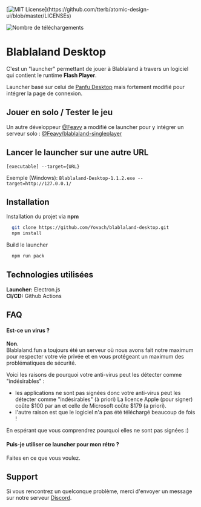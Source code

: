 [![MIT License](https://img.shields.io/apm/l/atomic-design-ui.svg?)](https://github.com/tterb/atomic-design-ui/blob/master/LICENSEs)

![Nombre de téléchargements](https://img.shields.io/github/downloads/BlablalandFun/blablaland-desktop/total)

# Blablaland Desktop

C'est un "launcher" permettant de jouer à Blablaland à travers un logiciel qui contient le runtime **Flash Player**.

Launcher basé sur celui de [Panfu Desktop](https://github.com/teampanfu/panfu-desktop) mais fortement modifié pour intégrer la page de connexion.


## Jouer en solo / Tester le jeu

Un autre développeur [@Feavy](https://github.com/Feavy) a modifié ce launcher pour y intégrer un serveur solo : [@Feavy/blablaland-singleplayer](https://github.com/feavy/blablaland-singleplayer)


## Lancer le launcher sur une autre URL

```
[executable] --target={URL}
```

Exemple (Windows): ``Blablaland-Desktop-1.1.2.exe --target=http://127.0.0.1/``


## Installation 

Installation du projet via **npm**

```bash 
  git clone https://github.com/Yovach/blablaland-desktop.git
  npm install
```

Build le launcher

```bash 
  npm run pack
```

    
## Technologies utilisées

**Launcher:** Electron.js\
**CI/CD:** Github Actions

  
## FAQ

#### Est-ce un virus ?

**Non**.\
Blablaland.fun a toujours été un serveur où nous avons fait notre maximum pour respecter votre vie privée et en vous protégeant un maximum des problématiques de sécurité. 

Voici les raisons de pourquoi votre anti-virus peut les détecter comme "indésirables" :
- les applications ne sont pas signées donc votre anti-virus peut les détecter comme "indésirables" (à priori)
La licence Apple (pour signer) coûte $100 par an et celle de Microsoft coûte $179 (a priori).
- l'autre raison est que le logiciel n'a pas été téléchargé beaucoup de fois !

En espérant que vous comprendrez pourquoi elles ne sont pas signées :)

#### Puis-je utiliser ce launcher pour mon rétro ?

Faites en ce que vous voulez.


  
## Support

Si vous rencontrez un quelconque problème, merci d'envoyer un message sur notre serveur [Discord](https://discord.gg/DARMqsW).
